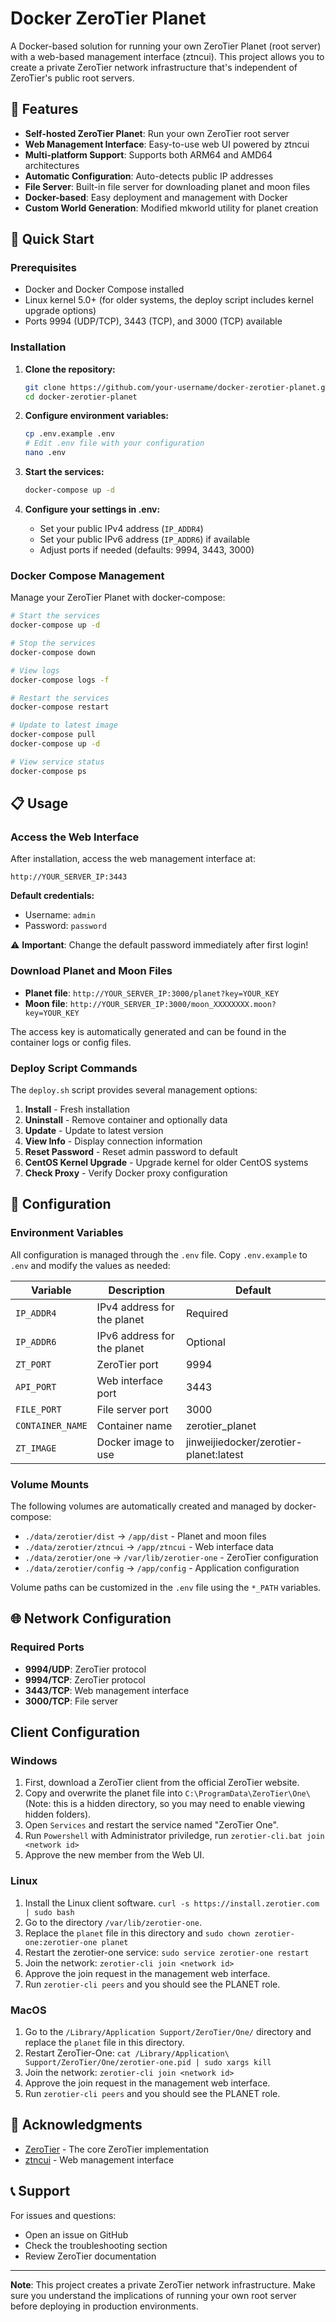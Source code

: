 # Docker ZeroTier Planet

A Docker-based solution for running your own ZeroTier Planet (root server) with a web-based management interface (ztncui). This project allows you to create a private ZeroTier network infrastructure that's independent of ZeroTier's public root servers.

## 🌟 Features

- **Self-hosted ZeroTier Planet**: Run your own ZeroTier root server
- **Web Management Interface**: Easy-to-use web UI powered by ztncui
- **Multi-platform Support**: Supports both ARM64 and AMD64 architectures
- **Automatic Configuration**: Auto-detects public IP addresses
- **File Server**: Built-in file server for downloading planet and moon files
- **Docker-based**: Easy deployment and management with Docker
- **Custom World Generation**: Modified mkworld utility for planet creation

## 🚀 Quick Start

### Prerequisites

- Docker and Docker Compose installed
- Linux kernel 5.0+ (for older systems, the deploy script includes kernel upgrade options)
- Ports 9994 (UDP/TCP), 3443 (TCP), and 3000 (TCP) available

### Installation

1. **Clone the repository:**

   ```bash
   git clone https://github.com/your-username/docker-zerotier-planet.git
   cd docker-zerotier-planet
   ```

2. **Configure environment variables:**

   ```bash
   cp .env.example .env
   # Edit .env file with your configuration
   nano .env
   ```

3. **Start the services:**

   ```bash
   docker-compose up -d
   ```

4. **Configure your settings in .env:**
   - Set your public IPv4 address (`IP_ADDR4`)
   - Set your public IPv6 address (`IP_ADDR6`) if available
   - Adjust ports if needed (defaults: 9994, 3443, 3000)

### Docker Compose Management

Manage your ZeroTier Planet with docker-compose:

```bash
# Start the services
docker-compose up -d

# Stop the services
docker-compose down

# View logs
docker-compose logs -f

# Restart the services
docker-compose restart

# Update to latest image
docker-compose pull
docker-compose up -d

# View service status
docker-compose ps
```

## 📋 Usage

### Access the Web Interface

After installation, access the web management interface at:

```
http://YOUR_SERVER_IP:3443
```

**Default credentials:**

- Username: `admin`
- Password: `password`

⚠️ **Important**: Change the default password immediately after first login!

### Download Planet and Moon Files

- **Planet file**: `http://YOUR_SERVER_IP:3000/planet?key=YOUR_KEY`
- **Moon file**: `http://YOUR_SERVER_IP:3000/moon_XXXXXXXX.moon?key=YOUR_KEY`

The access key is automatically generated and can be found in the container logs or config files.

### Deploy Script Commands

The `deploy.sh` script provides several management options:

1. **Install** - Fresh installation
2. **Uninstall** - Remove container and optionally data
3. **Update** - Update to latest version
4. **View Info** - Display connection information
5. **Reset Password** - Reset admin password to default
6. **CentOS Kernel Upgrade** - Upgrade kernel for older CentOS systems
7. **Check Proxy** - Verify Docker proxy configuration

## 🔧 Configuration

### Environment Variables

All configuration is managed through the `.env` file. Copy `.env.example` to `.env` and modify the values as needed:

| Variable         | Description                 | Default                                |
| ---------------- | --------------------------- | -------------------------------------- |
| `IP_ADDR4`       | IPv4 address for the planet | Required                               |
| `IP_ADDR6`       | IPv6 address for the planet | Optional                               |
| `ZT_PORT`        | ZeroTier port               | 9994                                   |
| `API_PORT`       | Web interface port          | 3443                                   |
| `FILE_PORT`      | File server port            | 3000                                   |
| `CONTAINER_NAME` | Container name              | zerotier_planet                        |
| `ZT_IMAGE`       | Docker image to use         | jinweijiedocker/zerotier-planet:latest |

### Volume Mounts

The following volumes are automatically created and managed by docker-compose:

- `./data/zerotier/dist` → `/app/dist` - Planet and moon files
- `./data/zerotier/ztncui` → `/app/ztncui` - Web interface data
- `./data/zerotier/one` → `/var/lib/zerotier-one` - ZeroTier configuration
- `./data/zerotier/config` → `/app/config` - Application configuration

Volume paths can be customized in the `.env` file using the `*_PATH` variables.

## 🌐 Network Configuration

### Required Ports

- **9994/UDP**: ZeroTier protocol
- **9994/TCP**: ZeroTier protocol
- **3443/TCP**: Web management interface
- **3000/TCP**: File server

## Client Configuration

### Windows

1. First, download a ZeroTier client from the official ZeroTier website.
2. Copy and overwrite the planet file into `C:\ProgramData\ZeroTier\One\` (Note: this is a hidden directory, so you may need to enable viewing hidden folders).
3. Open `Services` and restart the service named "ZeroTier One".
4. Run `Powershell` with Administrator priviledge, run `zerotier-cli.bat join <network id>`
5. Approve the new member from the Web UI.

### Linux

1. Install the Linux client software. `curl -s https://install.zerotier.com | sudo bash`
2. Go to the directory `/var/lib/zerotier-one`.
3. Replace the `planet` file in this directory and `sudo chown zerotier-one:zerotier-one planet`
4. Restart the zerotier-one service: `sudo service zerotier-one restart`
5. Join the network: `zerotier-cli join <network id>`
6. Approve the join request in the management web interface.
7. Run `zerotier-cli peers` and you should see the PLANET role.

### MacOS

1. Go to the `/Library/Application Support/ZeroTier/One/` directory and replace the `planet` file in this directory.
2. Restart ZeroTier-One: `cat /Library/Application\ Support/ZeroTier/One/zerotier-one.pid | sudo xargs kill`
3. Join the network: `zerotier-cli join <network id>`
4. Approve the join request in the management web interface.
5. Run `zerotier-cli peers` and you should see the PLANET role.

## 🙏 Acknowledgments

- [ZeroTier](https://github.com/zerotier/ZeroTierOne) - The core ZeroTier implementation
- [ztncui](https://github.com/key-networks/ztncui) - Web management interface

## 📞 Support

For issues and questions:

- Open an issue on GitHub
- Check the troubleshooting section
- Review ZeroTier documentation

---

**Note**: This project creates a private ZeroTier network infrastructure. Make sure you understand the implications of running your own root server before deploying in production environments.
